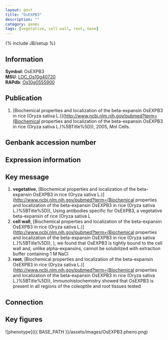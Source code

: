 ```yaml
---
layout: post
title: "OsEXPB3"
description: ""
category: genes
tags: [vegetative, cell wall, root, Gene]
---
```

{% include JB/setup %}

## Information
__Symbol__: OsEXPB3  
__MSU__: [LOC_Os10g40720](http://rice.plantbiology.msu.edu/cgi-bin/ORF_infopage.cgi?orf=LOC_Os10g40720)  
__RAPdb__: [Os10g0555900](http://rapdb.dna.affrc.go.jp/viewer/gbrowse_details/irgsp1?name=Os10g0555900)  

## Publication
1. [Biochemical properties and localization of the beta-expansin OsEXPB3 in rice (Oryza sativa L.)](http://www.ncbi.nlm.nih.gov/pubmed?term=(Biochemical properties and localization of the beta-expansin OsEXPB3 in rice (Oryza sativa L.)%5BTitle%5D)), 2005, Mol Cells.

## Genbank accession number

## Expression information

## Key message
1. __vegetative__, [Biochemical properties and localization of the beta-expansin OsEXPB3 in rice (Oryza sativa L.)](http://www.ncbi.nlm.nih.gov/pubmed?term=(Biochemical properties and localization of the beta-expansin OsEXPB3 in rice (Oryza sativa L.)%5BTitle%5D)),  Using antibodies specific for OsEXPB3, a vegetative beta-expansin of rice (Oryza sativa L
2. __cell wall__, [Biochemical properties and localization of the beta-expansin OsEXPB3 in rice (Oryza sativa L.)](http://www.ncbi.nlm.nih.gov/pubmed?term=(Biochemical properties and localization of the beta-expansin OsEXPB3 in rice (Oryza sativa L.)%5BTitle%5D)), ), we found that OsEXPB3 is tightly bound to the cell wall and, unlike alpha-expansins, cannot be solubilized with extraction buffer containing 1 M NaCl
3. __root__, [Biochemical properties and localization of the beta-expansin OsEXPB3 in rice (Oryza sativa L.)](http://www.ncbi.nlm.nih.gov/pubmed?term=(Biochemical properties and localization of the beta-expansin OsEXPB3 in rice (Oryza sativa L.)%5BTitle%5D)),  Immunohistochemistry showed that OsEXPB3 is present in all regions of the coleoptile and root tissues tested

## Connection

## Key figures
![phenotype]({{ BASE_PATH }}/assets/images/OsEXPB3.pheno.png)


